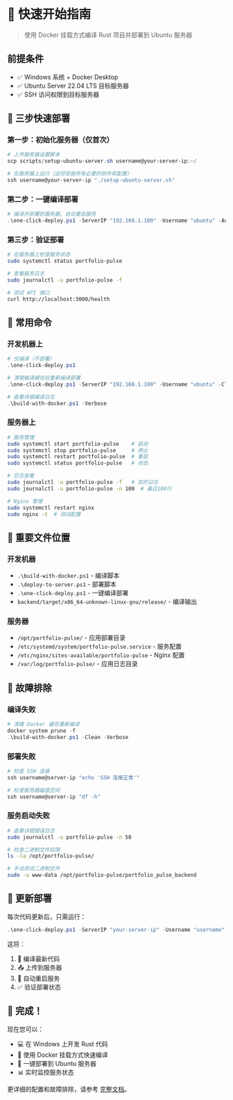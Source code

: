 # 🚀 快速开始指南

> 使用 Docker 挂载方式编译 Rust 项目并部署到 Ubuntu 服务器

## 前提条件

- ✅ Windows 系统 + Docker Desktop
- ✅ Ubuntu Server 22.04 LTS 目标服务器
- ✅ SSH 访问权限到目标服务器

## 🎯 三步快速部署

### 第一步：初始化服务器（仅首次）

```powershell
# 上传服务器设置脚本
scp scripts/setup-ubuntu-server.sh username@your-server-ip:~/

# 在服务器上运行（这将安装所有必要的软件和配置）
ssh username@your-server-ip "./setup-ubuntu-server.sh"
```

### 第二步：一键编译部署

```powershell
# 编译并部署到服务器，自动重启服务
.\one-click-deploy.ps1 -ServerIP "192.168.1.100" -Username "ubuntu" -AutoRestart
```

### 第三步：验证部署

```bash
# 在服务器上检查服务状态
sudo systemctl status portfolio-pulse

# 查看服务日志
sudo journalctl -u portfolio-pulse -f

# 测试 API 接口
curl http://localhost:3000/health
```

## 🔧 常用命令

### 开发机器上

```powershell
# 仅编译（不部署）
.\one-click-deploy.ps1

# 清理编译缓存后重新编译部署
.\one-click-deploy.ps1 -ServerIP "192.168.1.100" -Username "ubuntu" -Clean -AutoRestart

# 查看详细编译日志
.\build-with-docker.ps1 -Verbose
```

### 服务器上

```bash
# 服务管理
sudo systemctl start portfolio-pulse    # 启动
sudo systemctl stop portfolio-pulse     # 停止
sudo systemctl restart portfolio-pulse  # 重启
sudo systemctl status portfolio-pulse   # 状态

# 日志查看
sudo journalctl -u portfolio-pulse -f   # 实时日志
sudo journalctl -u portfolio-pulse -n 100  # 最近100行

# Nginx 管理
sudo systemctl restart nginx
sudo nginx -t  # 测试配置
```

## 📁 重要文件位置

### 开发机器

- `.\build-with-docker.ps1` - 编译脚本
- `.\deploy-to-server.ps1` - 部署脚本
- `.\one-click-deploy.ps1` - 一键编译部署
- `backend/target/x86_64-unknown-linux-gnu/release/` - 编译输出

### 服务器

- `/opt/portfolio-pulse/` - 应用部署目录
- `/etc/systemd/system/portfolio-pulse.service` - 服务配置
- `/etc/nginx/sites-available/portfolio-pulse` - Nginx 配置
- `/var/log/portfolio-pulse/` - 应用日志目录

## 🐛 故障排除

### 编译失败
```powershell
# 清理 Docker 缓存重新编译
docker system prune -f
.\build-with-docker.ps1 -Clean -Verbose
```

### 部署失败
```powershell
# 检查 SSH 连接
ssh username@server-ip "echo 'SSH 连接正常'"

# 检查服务器磁盘空间
ssh username@server-ip "df -h"
```

### 服务启动失败
```bash
# 查看详细错误日志
sudo journalctl -u portfolio-pulse -n 50

# 检查二进制文件权限
ls -la /opt/portfolio-pulse/

# 手动测试二进制文件
sudo -u www-data /opt/portfolio-pulse/portfolio_pulse_backend
```

## 🔄 更新部署

每次代码更新后，只需运行：

```powershell
.\one-click-deploy.ps1 -ServerIP "your-server-ip" -Username "username" -AutoRestart
```

这将：
1. 🔨 编译最新代码
2. 📤 上传到服务器
3. 🔄 自动重启服务
4. ✅ 验证部署状态

## 🎉 完成！

现在您可以：
- 💻 在 Windows 上开发 Rust 代码
- 🐳 使用 Docker 挂载方式快速编译
- 🚀 一键部署到 Ubuntu 服务器
- 📊 实时监控服务状态

更详细的配置和故障排除，请参考 [完整文档](DOCKER_MOUNT_BUILD_GUIDE.md)。
